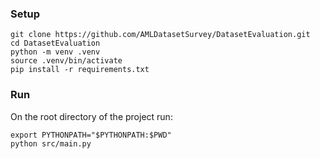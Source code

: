 ### Setup
```
git clone https://github.com/AMLDatasetSurvey/DatasetEvaluation.git
cd DatasetEvaluation
python -m venv .venv
source .venv/bin/activate
pip install -r requirements.txt
```

### Run
On the root directory of the project run:
```
export PYTHONPATH="$PYTHONPATH:$PWD"
python src/main.py
```

